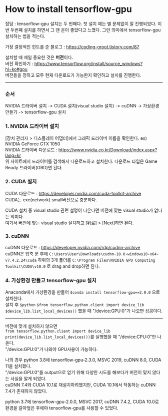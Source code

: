 # How to install tensorflow-gpu

잡담 : tensorflow-gpu 설치는 두 번째다. 첫 설치 때는 별 문제없이 잘 진행되었다. 이번 두번째 설치를 하면서 그 땐 운이 좋았다고 느꼈다. 그런 의미에서 tensorflow-gpu 설치하는 법을 적는다. 

가장 결정적인 힌트를 준 블로그 : https://coding-groot.tistory.com/87

설치할 때 제일 중요한 것은 **버전**이다.  
버전 확인하기 : https://www.tensorflow.org/install/source_windows?hl=ko#gpu  
버전들을 정하고 모두 현재 다운로드가 가능한지 확인하고 설치를 진행한다. 

***

### 순서
NVIDIA 드라이버 설치 -> CUDA 설치(visual studio 설치) -> cuDNN -> 가상환경 만들기 -> tensorflow-gpu 설치  

### 1. NVIDIA 드라이버 설치
[장치 관리자 > 디스플레이 어댑터]에서 그래픽 드라이버 이름을 확인한다. ex) NVIDIA GeForce GTX 1050  
NVIDIA 드라이버 다운로드 : https://www.nvidia.co.kr/Download/index.aspx?lang=kr  
위 사이트에서 드라이버를 검색해서 다운로드하고 설치한다. 다운로드 타입은 Game Ready 드라이버(GRD)면 된다. 

### 2. CUDA 설치
CUDA 다운로드 : https://developer.nvidia.com/cuda-toolkit-archive  
CUDA는 exe(network) small버전으로 충분하다. 

CUDA 설치 중 visual studio 관련 설명이 나온다면 버전에 맞는 visual studio가 없다는 의미다.  
여기서 버전에 맞는 visual studio 설치하고 [뒤로] > [Next]하면 된다.   

### 3. cuDNN
cuDNN 다운로드 : https://developer.nvidia.com/rdp/cudnn-archive   
cuDNN은 압축 푼 후에 `C:\Users\User\Downloads\cudnn-10.0-windows10-x64-v7.4.2.24\cuda` 하위의 3개 폴더를 `C:\Program Files\NVIDIA GPU Computing Toolkit\CUDA\v10.0` 로 drag and drop하면 된다. 

### 4. 가상환경 만들고 tensorflow-gpu 설치
Anaconda에서 가상환경을 만들어 `$conda install tensorflow-gpu==2.0.0` 으로 설치한다.  
설치 후 `$python` `$from tensorflow.python.client import device_lib`  `$device_lib.list_local_devices()` 했을 때 "/device:GPU:0"가 나오면 성공이다. 

***

버전에 맞게 설치하지 않으면  
`from tensorflow.python.client import device_lib`  
`print(device_lib.list_local_devices())`를 실행했을 때 "/device:CPU:0"만 나온다.  
"/device:GPU:0"가 나와야 GPU사용이 가능하다. 

나의 경우 python 3.8에 tensorflow-gpu-2.3.0, MSVC 2019, cuDNN 8.0, CUDA 11을 설치했다.   
"/device:GPU:0"를 output으로 얻기 위해 다양한 시도를 해보다가 버전이 맞지 않다는 사실을 알게 되었다.  
cuDNN 7.4와 CUDA 10.1로 재설치하려했지만, CUDA 10.1에서 작동하는 cuDNN 7.4가 존재하지 않았다.     

python 3.7에 tensorflow-gpu-2.0.0, MSVC 2017, cuDNN 7.4.2, CUDA 10.0로 환경을 갈아엎은 후에야 tensorflow-gpu를 사용할 수 있었다. 

